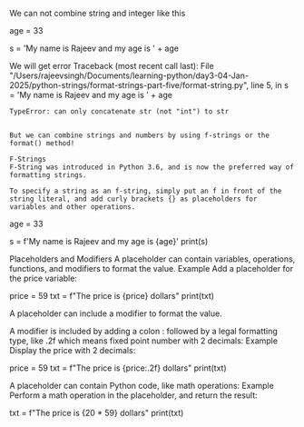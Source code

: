 We can not combine string and integer like this

age = 33

s = 'My name is Rajeev and my age is ' + age

We will get error
Traceback (most recent call last):
File "/Users/rajeevsingh/Documents/learning-python/day3-04-Jan-2025/python-strings/format-strings-part-five/format-string.py", line 5, in <module>
s = 'My name is Rajeev and my age is ' + age

```^~~~~
TypeError: can only concatenate str (not "int") to str


But we can combine strings and numbers by using f-strings or the format() method!

F-Strings
F-String was introduced in Python 3.6, and is now the preferred way of formatting strings.

To specify a string as an f-string, simply put an f in front of the string literal, and add curly brackets {} as placeholders for variables and other operations.

```

age = 33

s = f'My name is Rajeev and my age is {age}'
print(s)

Placeholders and Modifiers
A placeholder can contain variables, operations, functions, and modifiers to format the value.
Example
Add a placeholder for the price variable:

price = 59
txt = f"The price is {price} dollars"
print(txt)

A placeholder can include a modifier to format the value.

A modifier is included by adding a colon : followed by a legal formatting type, like .2f which means fixed point number with 2 decimals:
Example
Display the price with 2 decimals:

price = 59
txt = f"The price is {price:.2f} dollars"
print(txt)

A placeholder can contain Python code, like math operations:
Example
Perform a math operation in the placeholder, and return the result:

txt = f"The price is {20 \* 59} dollars"
print(txt)
